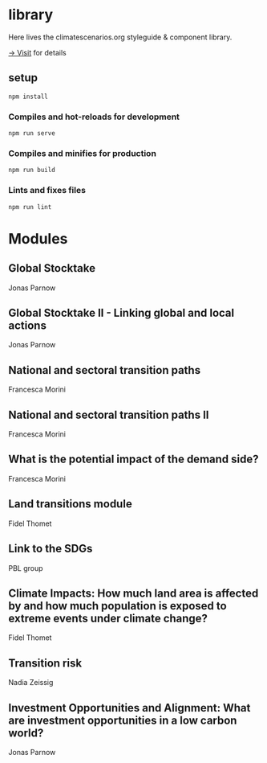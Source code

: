 # library

Here lives the climatescenarios.org styleguide & component library.

[→ Visit](https://dev.climatescenarios.org/library) for details

## setup
```
npm install
```

### Compiles and hot-reloads for development
```
npm run serve
```

### Compiles and minifies for production
```
npm run build
```

### Lints and fixes files
```
npm run lint
```

# Modules
## Global Stocktake
Jonas Parnow

## Global Stocktake II - Linking global and local actions
Jonas Parnow

## National and sectoral transition paths
Francesca Morini

## National and sectoral transition paths II
Francesca Morini

## What is the potential impact of the demand side?
Francesca Morini

## Land transitions module
Fidel Thomet

## Link to the SDGs
PBL group

## Climate Impacts: How much land area is affected by and how much population is  exposed to extreme events under climate change?
Fidel Thomet

## Transition risk
Nadia Zeissig

## Investment Opportunities and Alignment: What are investment opportunities in a low carbon world?
Jonas Parnow
